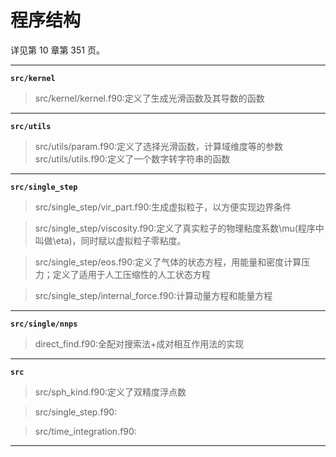 # 程序结构

详见第 10 章第 351 页。

---
**`src/kernel`**
> src/kernel/kernel.f90:定义了生成光滑函数及其导数的函数


---
**`src/utils`**
> src/utils/param.f90:定义了选择光滑函数，计算域维度等的参数
> src/utils/utils.f90:定义了一个数字转字符串的函数

---
**`src/single_step`**
> src/single_step/vir_part.f90:生成虚拟粒子，以方便实现边界条件

> src/single_step/viscosity.f90:定义了真实粒子的物理粘度系数\mu(程序中叫做\eta)，同时赋以虚拟粒子零粘度。

> src/single_step/eos.f90:定义了气体的状态方程，用能量和密度计算压力；定义了适用于人工压缩性的人工状态方程

> src/single_step/internal_force.f90:计算动量方程和能量方程


---
**`src/single/nnps`**
> direct_find.f90:全配对搜索法+成对相互作用法的实现


---
**`src`**
> src/sph_kind.f90:定义了双精度浮点数

> src/single_step.f90:

> src/time_integration.f90:


---